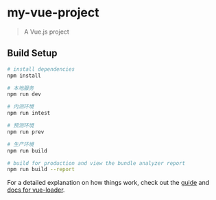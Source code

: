 # my-vue-project

> A Vue.js project

## Build Setup

``` bash
# install dependencies
npm install

# 本地服务
npm run dev

# 内测环境
npm run intest

# 预测环境
npm run prev

# 生产环境
npm run build

# build for production and view the bundle analyzer report
npm run build --report
```

For a detailed explanation on how things work, check out the [guide](http://vuejs-templates.github.io/webpack/) and [docs for vue-loader](http://vuejs.github.io/vue-loader).
